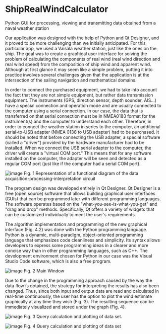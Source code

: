 # ShipRealWindCalculator
Python GUI for processing, viewing and transmitting data obtained from a naval weather station 

Our application was designed with the help of Python and Qt Designer, and it proved to be more challenging than we initially anticipated. For this particular app, we used a Vaisala weather station, just like the ones on the ship. The goal was to create a graphical user interface for solving the problem of calculating the components of real wind (real wind direction and real wind speed) from the composition of ship wind and apparent wind. Although at first glance it may seem like a simple problem, putting it into practice involves several challenges given that the application is at the intersection of the sailing navigation and mathematical domains. 

In order to connect the purchased equipment, we had to take into account the fact that they are not simple equipment, but rather data transmission equipment. The instruments (GPS, direction sensor, depth sounder, AIS...) have a special connection and operation mode and are usually connected to the computer using a serial connection. In our case, the data that is transferred on that serial connection must be in NMEA0183 format for the instrument(s) and the computer to understand each other. Therefore, in order to connect the weather station in series to the computer, an additional serial-to-USB adapter (NMEA 0138 to USB adapter) had to be purchased. It should be noted that before connecting the USB adapter, a special software (called a "driver") provided by the hardware manufacturer had to be installed. When we connect the USB serial adapter to the computer, the driver will create a "virtual COM port." This means that for any software installed on the computer, the adapter will be seen and detected as a regular COM port (just like if the computer had a serial COM port).

![image](https://github.com/elenarobe/ShipRealWindCalculator/assets/121317737/c1809532-155b-43f2-b8f0-ceab80d4a69e)
Fig. 1 Representation of a functional diagram of the data acquisition-processing-interpretation circuit

The program design was developed entirely in Qt Designer. Qt Designer is a free (open source) software that allows building graphical user interfaces (GUIs) that can be programmed later with different programming languages. The software operates based on the "what-you-see-is-what-you-get" and "drag and drop" methods. Specifically, Qt offers a variety of widgets that can be customized individually to meet the user's requirements.

The algorithm implementation and programming of the new graphical interface (Fig. 4.2) was done with the Python programming language. Python is a dynamic, multi-paradigm, object-oriented programming language that emphasizes code cleanliness and simplicity. Its syntax allows developers to express some programming ideas in a clearer and more concise way than in other programming languages, such as C++. The development environment chosen for Python in our case was the Visual Studio Code software, which is also a free program.

![image](https://github.com/elenarobe/ShipRealWindCalculator/assets/121317737/91e1ef4c-5d97-4ec1-b7fd-7e790d133134)
Fig. 2 Main Window

Due to the change in the programming approach caused by the way the data flow is obtained, the strategy for interpreting the results has also been changed. Thus, since both input and output data are read and calculated in real-time continuously, the user has the option to plot the wind estimate graphically at any time they wish (Fig. 3). The resulting sequence can be immediately visualized and stored under the graph (Fig. 4).

![image](https://github.com/elenarobe/ShipRealWindCalculator/assets/121317737/4976a1e3-83c7-4db1-b266-3898a8fb5d11)
Fig. 3 Query calculation and plotting of data set.

![image](https://github.com/elenarobe/ShipRealWindCalculator/assets/121317737/f29e4e2c-e189-47f6-9b74-d3b98a3b3eb9)
Fig. 4 Query calculation and plotting of data set

